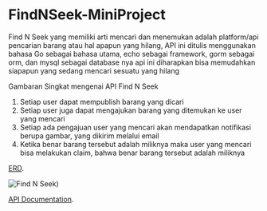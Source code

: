 # FindNSeek-MiniProject

Find N Seek yang memiliki arti mencari dan menemukan adalah platform/api pencarian barang atau hal apapun yang hilang, API ini ditulis menggunakan bahasa Go sebagai bahasa utama, echo sebagai framework, gorm sebagai orm, dan mysql sebagai database nya api ini diharapkan bisa memudahkan siapapun yang sedang mencari sesuatu yang hilang

Gambaran Singkat mengenai API Find N Seek
  1. Setiap user dapat mempublish barang yang dicari
  2. Setiap user juga dapat mengajukan barang yang ditemukan ke user yang mencari
  3. Setiap ada pengajuan user yang mencari akan mendapatkan notifikasi berupa gambar, yang dikirim melalui email
  4. Ketika benar barang tersebut adalah miliknya maka user yang mencari bisa melakukan claim, bahwa benar barang tersebut adalah miliknya

[ERD](https://lucid.app/lucidchart/7d2520c7-57c8-4b63-a8f4-83c51fed858f/edit?viewport_loc=-2923%2C-2859%2C11082%2C5042%2C0_0&invitationId=inv_f1fe26c2-4691-402a-b714-395326c1e371 "Find N Seek ERD").

![Find N Seek)](https://github.com/anzalass/FindNSeek-MiniProject/assets/109114576/a0e69fad-a2b5-4519-b707-9b1da94d9f45)

[API Documentation](https://documenter.getpostman.com/view/25780742/2s9YRGy98F "Find N Seek Documentation").
